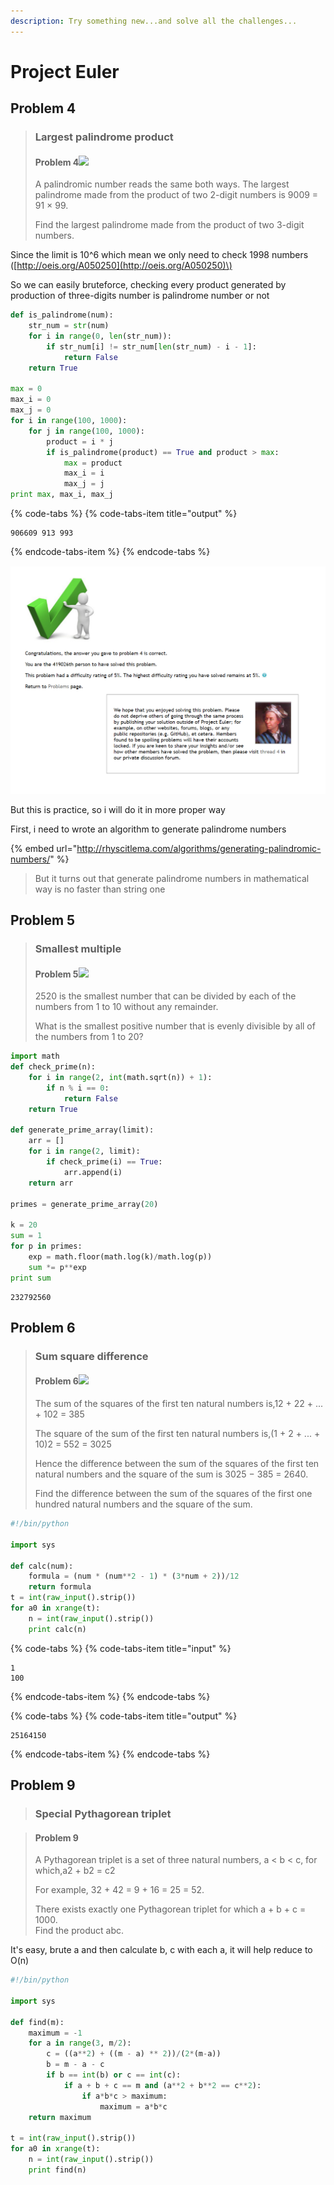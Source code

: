 ```yaml
---
description: Try something new...and solve all the challenges...
---
```


# Project Euler

## Problem 4

> ### Largest palindrome product
>
> #### Problem 4![](https://projecteuler.net/images/icon_info.png)
>
> A palindromic number reads the same both ways. The largest palindrome made from the product of two 2-digit numbers is 9009 = 91 × 99.
>
> Find the largest palindrome made from the product of two 3-digit numbers.

Since the limit is 10^6 which mean we only need to check 1998 numbers \([http://oeis.org/A050250](http://oeis.org/A050250)\)

So we can easily bruteforce, checking every product generated by production of three-digits number is palindrome number or not

 

```python
def is_palindrome(num):
	str_num = str(num)
	for i in range(0, len(str_num)):
		if str_num[i] != str_num[len(str_num) - i - 1]:
			return False
	return True

max = 0
max_i = 0
max_j = 0
for i in range(100, 1000):
	for j in range(100, 1000):
		product = i * j
		if is_palindrome(product) == True and product > max:
			max = product
			max_i = i
			max_j = j
print max, max_i, max_j
```



{% code-tabs %}
{% code-tabs-item title="output" %}
```text
906609 913 993
```
{% endcode-tabs-item %}
{% endcode-tabs %}



![](.gitbook/assets/image%20%28150%29.png)

But this is practice, so i will do it in more proper way

First, i need to wrote an algorithm to generate palindrome numbers

{% embed url="http://rhyscitlema.com/algorithms/generating-palindromic-numbers/" %}

> But it turns out that generate palindrome numbers in mathematical way is no faster than string one



## Problem 5

> ### Smallest multiple
>
> #### Problem 5![](https://projecteuler.net/images/icon_info.png)
>
> 2520 is the smallest number that can be divided by each of the numbers from 1 to 10 without any remainder.
>
> What is the smallest positive number that is evenly divisible by all of the numbers from 1 to 20?

```python
import math
def check_prime(n):
	for i in range(2, int(math.sqrt(n)) + 1):
		if n % i == 0:
			return False
	return True

def generate_prime_array(limit):
	arr = []
	for i in range(2, limit):
		if check_prime(i) == True:
			arr.append(i)
	return arr

primes = generate_prime_array(20)

k = 20
sum = 1
for p in primes:
	exp = math.floor(math.log(k)/math.log(p))
	sum *= p**exp
print sum
```

```text
232792560
```



## Problem 6

> ### Sum square difference
>
> #### Problem 6![](https://projecteuler.net/images/icon_info.png)
>
> The sum of the squares of the first ten natural numbers is,12 + 22 + ... + 102 = 385
>
> The square of the sum of the first ten natural numbers is,\(1 + 2 + ... + 10\)2 = 552 = 3025
>
> Hence the difference between the sum of the squares of the first ten natural numbers and the square of the sum is 3025 − 385 = 2640.
>
> Find the difference between the sum of the squares of the first one hundred natural numbers and the square of the sum.

```python
#!/bin/python

import sys

def calc(num):
    formula = (num * (num**2 - 1) * (3*num + 2))/12
    return formula
t = int(raw_input().strip())
for a0 in xrange(t):
    n = int(raw_input().strip())
    print calc(n)
```

{% code-tabs %}
{% code-tabs-item title="input" %}
```text
1
100
```
{% endcode-tabs-item %}
{% endcode-tabs %}

{% code-tabs %}
{% code-tabs-item title="output" %}
```text
25164150
```
{% endcode-tabs-item %}
{% endcode-tabs %}

## Problem 9



> ### Special Pythagorean triplet

> #### Problem 9
>
> A Pythagorean triplet is a set of three natural numbers, a &lt; b &lt; c, for which,a2 + b2 = c2
>
> For example, 32 + 42 = 9 + 16 = 25 = 52.
>
> There exists exactly one Pythagorean triplet for which a + b + c = 1000.  
> Find the product abc.

It's easy, brute a and then calculate b, c with each a, it will help reduce to O\(n\)

```python
#!/bin/python

import sys

def find(m):
    maximum = -1
    for a in range(3, m/2):
        c = ((a**2) + ((m - a) ** 2))/(2*(m-a))
        b = m - a - c
        if b == int(b) or c == int(c):
            if a + b + c == m and (a**2 + b**2 == c**2):
                if a*b*c > maximum:
                    maximum = a*b*c
    return maximum

t = int(raw_input().strip())
for a0 in xrange(t):
    n = int(raw_input().strip())
    print find(n)
```

